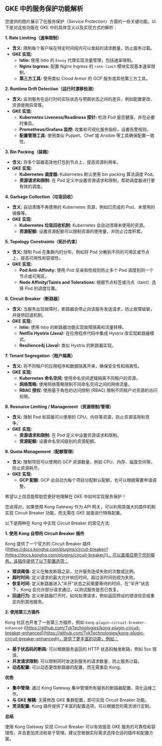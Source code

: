 ## GKE 中的服务保护功能解析

您提供的图片展示了在服务保护（Service Protection）方面的一些关键功能。以下是对这些功能在 GKE 中的具体含义以及实现方式的解析：

**1. Rate Limiting（速率限制）**

* **含义:** 限制每个客户端在特定时间段内可以发起的请求数量，防止服务过载。
* **GKE 实现:**
    * **Istio:**  使用 Istio 的 `Envoy` 代理实现流量管理，包括速率限制。
    * **Nginx Ingress:**  配置 Nginx Ingress 的 `rate-limit` 模块实现基本速率限制。
    * **第三方工具:** 使用类似 Cloud Armor 的 GCP 服务或其他第三方工具。

**2. Runtime Drift Detection（运行时漂移检测）**

* **含义:**  监测服务在运行时的实际状态与预期状态之间的差异，例如配置更改、资源使用异常等。
* **GKE 实现:**
    * **Kubernetes Liveness/Readiness 探针:** 检测 Pod 是否健康，并在必要时重启。
    * **Prometheus/Grafana 监控:**  收集和可视化服务指标，设置告警规则。
    * **配置管理工具:**  使用类似 Puppet、Chef 或 Ansible 等工具确保配置一致性。

**3. Bin Packing（装箱）**

* **含义:**  将多个容器高效地打包到节点上，提高资源利用率。
* **GKE 实现:**
    * **Kubernetes 调度器:**  Kubernetes 默认使用 bin packing 算法调度 Pod。
    * **资源请求和限制:** 在 Pod 定义中设置资源请求和限制，帮助调度器进行更有效的调度。

**4. Garbage Collection（垃圾回收）**

* **含义:**  自动清理不再使用的 Kubernetes 资源，例如已完成的 Pod、未使用的镜像等。
* **GKE 实现:**
    * **Kubernetes 垃圾回收机制:** Kubernetes 会自动清理未使用的资源。
    * **资源配额:**  设置资源配额可以限制资源的使用量，并防止过度积累。

**5. Topology Constraints（拓扑约束）**

* **含义:**  限制 Pod 在集群内的分布，例如将 Pod 分散到不同的可用区或节点上，提高可用性和容错性。
* **GKE 实现:**
    * **Pod Anti-Affinity:**  使用 Pod 反亲和性规则防止多个 Pod  调度到同一个节点或可用区。
    * **Node Affinity/Taints and Tolerations:**  根据节点标签或污点（taint）选择 Pod  的调度位置。

**6. Circuit Breaker（断路器）**

* **含义:**  当服务出现故障时，断路器会停止向该服务发送请求，防止故障级联，并提供回退机制。
* **GKE 实现:**
    * **Istio:**  使用 Istio 的断路器功能实现故障隔离和流量转移。
    * **Netflix Hystrix (Java):** 在应用程序代码中集成 Hystrix 库实现断路器模式。
    * **Resilience4j (Java):**  类似 Hystrix 的断路器实现。

**7. Tenant Segregation（租户隔离）**

* **含义:**  将不同租户的应用程序和数据隔离开来，确保安全性和隔离性。
* **GKE 实现:**
    * **Kubernetes 命名空间:**  使用命名空间逻辑隔离不同租户的资源。
    * **网络策略:**  使用网络策略限制不同命名空间之间的网络流量。
    * **RBAC 授权:** 使用基于角色的访问控制 (RBAC) 限制不同租户对资源的访问权限。

**8. Resource Limiting / Management（资源限制/管理）**

* **含义:**  限制 Pod 和容器可以使用的 CPU、内存等资源，防止资源滥用和竞争。
* **GKE 实现:**
    * **资源请求和限制:**  在 Pod 定义中设置资源请求和限制。
    * **资源配额:**  设置命名空间级别的资源配额。

**9. Quota Management（配额管理）**

* **含义:**  限制项目可以使用的 GCP 资源数量，例如 CPU、内存、磁盘空间等，防止资源耗尽。
* **GKE 实现:** 
    * **GCP 配额:**  GCP 会自动为每个项目分配默认配额，也可以根据需要申请调整。

希望以上信息能帮助您更好地理解在 GKE 中如何实现服务保护！ 


您说得对，如果使用 Kong Gateway 作为 API 网关，可以利用其强大的插件机制实现 Circuit Breaker 功能，而无需在 GKE 层面进行特殊配置。 

以下是两种在 Kong 中实现 Circuit Breaker 的常见方法:

**1. 使用 Kong 自带的 Circuit Breaker 插件**

Kong 提供了一个官方的 Circuit Breaker 插件 ([https://docs.konghq.com/plugins/circuit-breaker/](https://docs.konghq.com/plugins/circuit-breaker/))，可以直接应用于您的服务。该插件提供了以下配置选项：

* **错误阈值:**  定义在触发断路之前，允许服务连续失败的次数或比例。
* **超时时间:**  定义请求的最大允许响应时间，超过该时间则视为失败。
* **恢复时间:**  定义断路器进入“半开”状态之前需要等待的时间，在“半开”状态下，Kong 会允许部分请求通过，以测试服务是否已恢复。
* **回退行为:**  定义断路器打开时，如何处理请求，例如返回预设的错误信息或重定向到其他服务。

**2. 使用第三方插件**

Kong 社区也开发了一些第三方插件，例如 `kong-plugin-circuit-breaker-enhanced` ([https://github.com/TykTechnologies/kong-plugin-circuit-breaker-enhanced](https://github.com/TykTechnologies/kong-plugin-circuit-breaker-enhanced))，提供了更丰富的功能，例如：

* **基于状态码的断路:**  可以根据服务返回的 HTTP 状态码触发断路，例如 5xx 错误。
* **并发请求限制:**  可以限制同时发送到服务的请求数量，防止服务过载。
* **动态配置:**  可以动态更改断路器的配置，而无需重启 Kong。

**优势**

* **集中管理:**  通过 Kong Gateway 集中管理所有服务的断路器配置，简化运维工作。
* **与 GKE 解耦:**  无需修改 GKE 集群配置，即可实现 Circuit Breaker 功能。
* **灵活配置:** Kong 插件提供了丰富的配置选项，可以根据您的需求进行定制。

**总结**

使用 Kong Gateway 实现 Circuit Breaker 可以有效提高 GKE 服务的可靠性和容错性，并且更加灵活和易于管理。建议您根据实际需求选择合适的插件和配置方案。 

